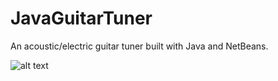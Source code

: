 # JavaGuitarTuner
An acoustic/electric guitar tuner built with Java and NetBeans.

![alt text](https://i.imgur.com/iLDYFYj.png "Homescreen Screenshot")
